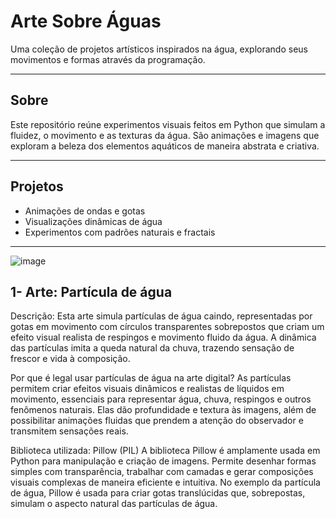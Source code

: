 # Arte Sobre Águas

Uma coleção de projetos artísticos inspirados na água, explorando seus movimentos e formas através da programação.

---

## Sobre

Este repositório reúne experimentos visuais feitos em Python que simulam a fluidez, o movimento e as texturas da água. São animações e imagens que exploram a beleza dos elementos aquáticos de maneira abstrata e criativa.

---

## Projetos

- Animações de ondas e gotas  
- Visualizações dinâmicas de água  
- Experimentos com padrões naturais e fractais  

---
![image](https://github.com/user-attachments/assets/a6d3edb3-2655-4bed-90ab-65194bc3fa49)    


## 1- Arte: Partícula de água
Descrição:
Esta arte simula partículas de água caindo, representadas por gotas em movimento com círculos transparentes sobrepostos que criam um efeito visual realista de respingos e movimento fluido da água. A dinâmica das partículas imita a queda natural da chuva, trazendo sensação de frescor e vida à composição.

Por que é legal usar partículas de água na arte digital?
As partículas permitem criar efeitos visuais dinâmicos e realistas de líquidos em movimento, essenciais para representar água, chuva, respingos e outros fenômenos naturais. Elas dão profundidade e textura às imagens, além de possibilitar animações fluidas que prendem a atenção do observador e transmitem sensações reais.

Biblioteca utilizada: Pillow (PIL)
A biblioteca Pillow é amplamente usada em Python para manipulação e criação de imagens. Permite desenhar formas simples com transparência, trabalhar com camadas e gerar composições visuais complexas de maneira eficiente e intuitiva. No exemplo da partícula de água, Pillow é usada para criar gotas translúcidas que, sobrepostas, simulam o aspecto natural das partículas de água.

